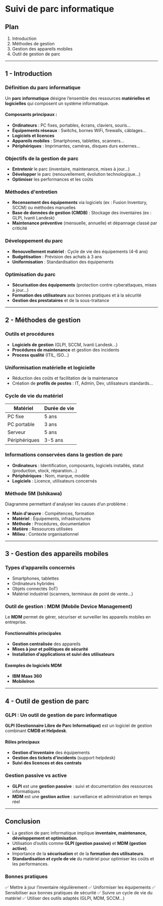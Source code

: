 # Suivi de parc informatique

## **Plan**

1. Introduction
2. Méthodes de gestion
3. Gestion des appareils mobiles
4. Outil de gestion de parc

---

## **1 - Introduction**

### **Définition du parc informatique**

Un **parc informatique** désigne l’ensemble des ressources **matérielles et logicielles** qui composent un système informatique.

#### **Composants principaux** :

- **Ordinateurs** : PC fixes, portables, écrans, claviers, souris…
- **Équipements réseaux** : Switchs, bornes WiFi, firewalls, câblages…
- **Logiciels et licences**
- **Appareils mobiles** : Smartphones, tablettes, scanners…
- **Périphériques** : Imprimantes, caméras, disques durs externes…

### **Objectifs de la gestion de parc**

- **Entretenir** le parc (inventaire, maintenance, mises à jour…)
- **Développer** le parc (renouvellement, évolution technologique…)
- **Optimiser** les performances et les coûts

### **Méthodes d'entretien**

- **Recensement des équipements** via logiciels (ex : Fusion Inventory, SCCM) ou méthodes manuelles
- **Base de données de gestion (CMDB)** : Stockage des inventaires (ex : GLPI, Ivanti Landesk)
- **Maintenance préventive** (mensuelle, annuelle) et dépannage classé par criticité

### **Développement du parc**

- **Renouvellement matériel** : Cycle de vie des équipements (4-6 ans)
- **Budgétisation** : Prévision des achats à 3 ans
- **Uniformisation** : Standardisation des équipements

### **Optimisation du parc**

- **Sécurisation des équipements** (protection contre cyberattaques, mises à jour…)
- **Formation des utilisateurs** aux bonnes pratiques et à la sécurité
- **Gestion des prestataires** et de la sous-traitance

---

## **2 - Méthodes de gestion**

### **Outils et procédures**

- **Logiciels de gestion** (GLPI, SCCM, Ivanti Landesk…)
- **Procédures de maintenance** et gestion des incidents
- **Process qualité** (ITIL, ISO…)

### **Uniformisation matérielle et logicielle**

- Réduction des coûts et facilitation de la maintenance
- Création de **profils de postes** : IT, Admin, Dev, utilisateurs standards…

### **Cycle de vie du matériel**

| Matériel      | Durée de vie |
| ------------- | ------------ |
| PC fixe       | 5 ans        |
| PC portable   | 3 ans        |
| Serveur       | 5 ans        |
| Périphériques | 3-5 ans      |

### **Informations conservées dans la gestion de parc**

- **Ordinateurs** : Identification, composants, logiciels installés, statut (production, stock, réparation…)
- **Périphériques** : Nom, marque, modèle
- **Logiciels** : Licence, utilisateurs concernés

### **Méthode 5M (Ishikawa)**

Diagramme permettant d'analyser les causes d’un problème :

- **Main d'œuvre** : Compétences, formation
- **Matériel** : Équipements, infrastructures
- **Méthode** : Procédures, documentation
- **Matière** : Ressources utilisées
- **Milieu** : Contexte organisationnel

---

## **3 - Gestion des appareils mobiles**

### **Types d’appareils concernés**

- Smartphones, tablettes
- Ordinateurs hybrides
- Objets connectés (IoT)
- Matériel industriel (scanners, terminaux de point de vente…)

### **Outil de gestion : MDM (Mobile Device Management)**

Le **MDM** permet de gérer, sécuriser et surveiller les appareils mobiles en entreprise.

#### **Fonctionnalités principales**

- **Gestion centralisée** des appareils
- **Mises à jour et politiques de sécurité**
- **Installation d’applications et suivi des utilisateurs**

#### **Exemples de logiciels MDM**

- **IBM Maas 360**
- **MobileIron**

---

## **4 - Outil de gestion de parc**

### **GLPI : Un outil de gestion de parc informatique**

**GLPI (Gestionnaire Libre de Parc Informatique)** est un logiciel de gestion combinant **CMDB et Helpdesk**.

#### **Rôles principaux**

- **Gestion d’inventaire** des équipements
- **Gestion des tickets d’incidents** (support helpdesk)
- **Suivi des licences et des contrats**

### **Gestion passive vs active**

- **GLPI** est une **gestion passive** : suivi et documentation des ressources informatiques
- **MDM** est une **gestion active** : surveillance et administration en temps réel

---

## **Conclusion**

- La gestion de parc informatique implique **inventaire, maintenance, développement et optimisation**.
- Utilisation d’outils comme **GLPI (gestion passive)** et **MDM (gestion active)**.
- Importance de la **sécurisation** et de la **formation des utilisateurs**.
- **Standardisation et cycle de vie** du matériel pour optimiser les coûts et les performances.

### **Bonnes pratiques**

✅ Mettre à jour l’inventaire régulièrement
✅ Uniformiser les équipements
✅ Sensibiliser aux bonnes pratiques de sécurité
✅ Suivre un cycle de vie du matériel
✅ Utiliser des outils adaptés (GLPI, MDM, SCCM…)



